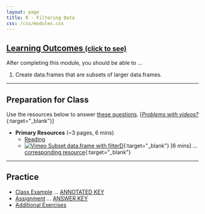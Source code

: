 ```yaml
---
layout: page
title: R - Filtering Data
css: /css/modules.css
---
```


<div class="panel-group-ILOs">
  <div class="panel panel-default">
    <div class="panel-heading">
      <h2 class="panel-title">
        <a data-toggle="collapse" href="#ILOs">Learning Outcomes <small>(click to see)</small></a>
      </h2>
    </div>
    <div id="ILOs" class="panel-collapse collapse">
      <div class="panel-body">
<p>After completing this module, you should be able to ...</p>

<ol>
  <li>Create data.frames that are subsets of larger data.frames.</li>
</ol>
      </div>
    </div>
  </div>
</div>

----

## Preparation for Class

Use the resources below to answer [these questions](Prep/RFilter). [[*Problems with videos?*](../resources/FAQ/FAQs/videos){:target="_blank"}]

* **Primary Resources** (~3 pages, 6 mins)
  * [Reading](bookR/RFilter.html)
  * [![Vimeo](../img/dhovid.png) Subset data.frame with filterD](){:target="_blank"} [6 mins] ... [corresponding resource](HO/Penguins.html#RFilter){:target="_blank"}

----

## Practice

* [Class Example](CE/RFilter_CExmpl) ... [ANNOTATED KEY](CE/KEY_RFilter_CExmpl)
* [Assignment](CE/RFilter_CE1) ... [ANSWER KEY](CE/KEY_RFilter_CE)
* [Additional Exercises](CE/RFilter_CE2)

<!---
&nbsp;

----

## Archived Materials

* [![Vimeo](../img/dhovid.png) Subset data.frame with filterD](https://vimeo.com/user45324800/filterd){:target="_blank"} [6 mins]

--->

